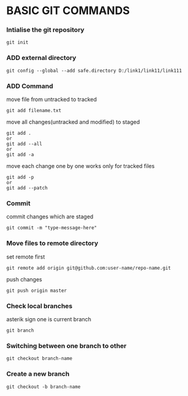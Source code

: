# BASIC GIT COMMANDS

### Intialise the git repository
```
git init
```


### ADD external directory
```
git config --global --add safe.directory D:/link1/link11/link111
```

### ADD Command

move file from untracked to tracked
```
git add filename.txt
```



move all changes(untracked and modified) to staged

```
git add .
or
git add --all
or 
git add -a
```

move each change one by one
works only for tracked files
```
git add -p
or
git add --patch
```
### Commit
commit changes which are staged
```
git commit -m "type-message-here"
```

### Move files to remote directory

set remote first
```
git remote add origin git@github.com:user-name/repo-name.git
```

push changes
```
git push origin master
```


### Check local branches
asterik sign one is current branch
```
git branch
```

### Switching between one branch to other

```
git checkout branch-name
```

### Create a new branch
```
git checkout -b branch-name
```

